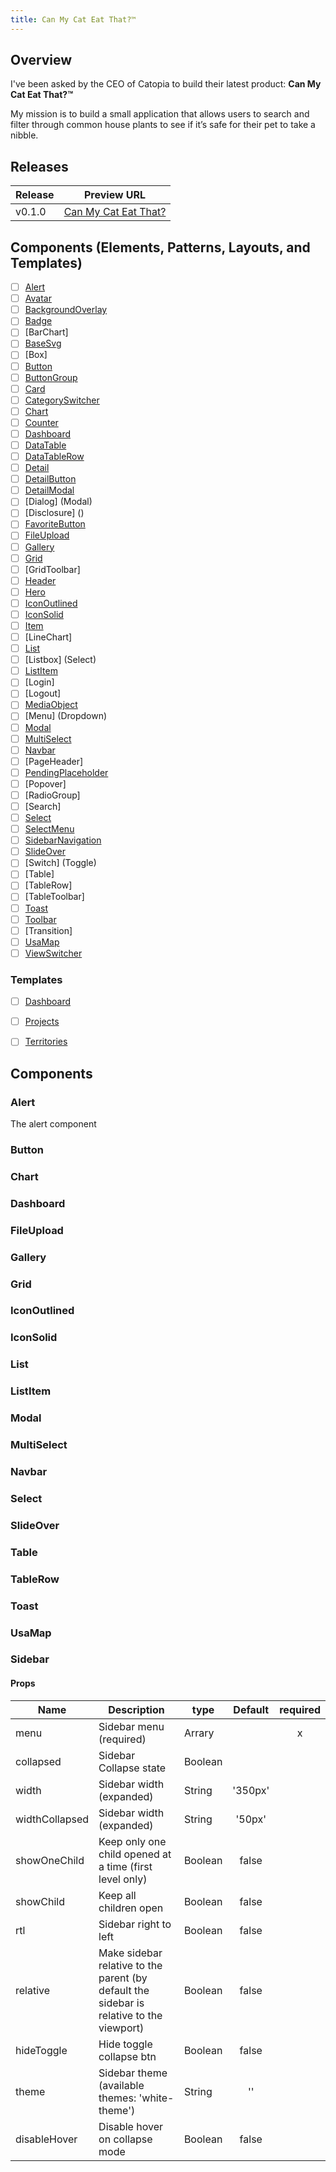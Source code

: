 ```yaml
---
title: Can My Cat Eat That?™
---
```


## Overview

I've been asked by the CEO of Catopia to build their latest product: **Can My Cat Eat That?™**

My mission is to build a small application that allows users to search and filter through common
house plants to see if it’s safe for their pet to take a nibble.

## Releases

| Release | Preview URL                      |
| ------- | -------------------------------- |
| v0.1.0  | [Can My Cat Eat That?](/catopia) |

## Components (Elements, Patterns, Layouts, and Templates)

- [ ] [Alert](#alert)
- [ ] [Avatar](#avatar)
- [ ] [BackgroundOverlay](#backgroundoverlay)
- [ ] [Badge](#badge)
- [ ] [BarChart]
- [ ] [BaseSvg](#basesvg)
- [ ] [Box]
- [ ] [Button](#button)
- [ ] [ButtonGroup](#buttongroup)
- [ ] [Card](#card)
- [ ] [CategorySwitcher](#categoryswitcher)
- [ ] [Chart](#chart)
- [ ] [Counter](#counter)
- [ ] [Dashboard](#dashboard)
- [ ] [DataTable](#datatable)
- [ ] [DataTableRow](#datatablerow)
- [ ] [Detail](#detail)
- [ ] [DetailButton](#detailbutton)
- [ ] [DetailModal](#detailmodal)
- [ ] [Dialog] (Modal)
- [ ] [Disclosure] ()
- [ ] [FavoriteButton](#favoritebutton)
- [ ] [FileUpload](#fileupload)
- [ ] [Gallery](#gallery)
- [ ] [Grid](#grid)
- [ ] [GridToolbar]
- [ ] [Header](#header)
- [ ] [Hero](#hero)
- [ ] [IconOutlined](#iconoutlined)
- [ ] [IconSolid](#iconsolid)
- [ ] [Item](#item)
- [ ] [LineChart]
- [ ] [List](#list)
- [ ] [Listbox] (Select)
- [ ] [ListItem](#listitem)
- [ ] [Login]
- [ ] [Logout]
- [ ] [MediaObject](#mediaobject)
- [ ] [Menu]  (Dropdown)
- [ ] [Modal](#modal)
- [ ] [MultiSelect](#multiselect)
- [ ] [Navbar](#navbar)
- [ ] [PageHeader]
- [ ] [PendingPlaceholder](#pendingplaceholder)
- [ ] [Popover]
- [ ] [RadioGroup]
- [ ] [Search]
- [ ] [Select](#select)
- [ ] [SelectMenu](#selectmenu)
- [ ] [SidebarNavigation](#sidebarnavigation)
- [ ] [SlideOver](#slideover)
- [ ] [Switch] (Toggle)
- [ ] [Table]
- [ ] [TableRow]
- [ ] [TableToolbar]
- [ ] [Toast](#toast)
- [ ] [Toolbar](#toolbar)
- [ ] [Transition]
- [ ] [UsaMap](#usamap)
- [ ] [ViewSwitcher](#viewswitcher)

### Templates

- [ ] [Dashboard](#dashboard)
- [ ] [Projects](#projects)
- [ ] [Territories](#territories)



## Components

### Alert

The alert component

### Button

### Chart

### Dashboard

### FileUpload

### Gallery

### Grid

### IconOutlined

### IconSolid

### List

### ListItem

### Modal

### MultiSelect

### Navbar

### Select

### SlideOver

### Table

### TableRow

### Toast

### UsaMap

### Sidebar

#### Props

| Name           | Description                                                                              | type    | Default | required |
| -------------- | ---------------------------------------------------------------------------------------- | ------- | :-----: | :------: |
| menu           | Sidebar menu (required)                                                                  | Arrary  |         |    x     |
| collapsed      | Sidebar Collapse state                                                                   | Boolean |         |          |
| width          | Sidebar width (expanded)                                                                 | String  | '350px' |          |
| widthCollapsed | Sidebar width (expanded)                                                                 | String  | '50px'  |          |
| showOneChild   | Keep only one child opened at a time (first level only)                                  | Boolean |  false  |          |
| showChild      | Keep all children open                                                                   | Boolean |  false  |          |
| rtl            | Sidebar right to left                                                                    | Boolean |  false  |          |
| relative       | Make sidebar relative to the parent (by default the sidebar is relative to the viewport) | Boolean |  false  |          |
| hideToggle     | Hide toggle collapse btn                                                                 | Boolean |  false  |          |
| theme          | Sidebar theme (available themes: 'white-theme')                                          | String  |   ''    |          |
| disableHover   | Disable hover on collapse mode                                                           | Boolean |  false  |          |
